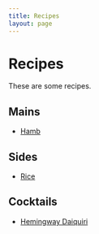```yaml
---
title: Recipes
layout: page
---
```


# Recipes

These are some recipes.

## Mains
- [Hamb](recipes/hamb.md)


## Sides
- [Rice](recipes/rice.md)


## Cocktails
- [Hemingway Daiquiri](recipes/hemingway-daiquiri.md)

